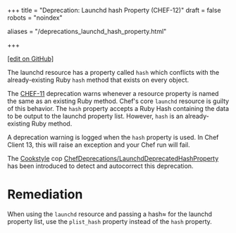 +++
title = "Deprecation: Launchd hash Property (CHEF-12)"
draft = false
robots = "noindex"


aliases = "/deprecations_launchd_hash_property.html"


  
    
    
    
    
+++    

[\[edit on GitHub\]](https://github.com/chef/chef-web-docs/blob/master/content/deprecations_launchd_hash_property.md)



The launchd resource has a property called `hash` which conflicts with
the already-existing Ruby `hash` method that exists on every object.

The [CHEF-11](/deprecations_property_name_collision.html) deprecation
warns whenever a resource property is named the same as an existing Ruby
method. Chef's core `launchd` resource is guilty of this behavior. The
`hash` property accepts a Ruby Hash containing the data to be output to
the launchd property list. However, `hash` is an already-existing Ruby
method.

A deprecation warning is logged when the `hash` property is used. In
Chef Client 13, this will raise an exception and your Chef run will
fail.

The [Cookstyle](cookstyle.html) cop
[ChefDeprecations/LaunchdDeprecatedHashProperty](https://github.com/chef/cookstyle/blob/master/docs/cops_chefdeprecations.md#chefdeprecationslaunchddeprecatedhashproperty)
has been introduced to detect and autocorrect this deprecation.

Remediation
===========

When using the `launchd` resource and passing a hash≈ for the launchd
property list, use the `plist_hash` property instead of the `hash`
property.
